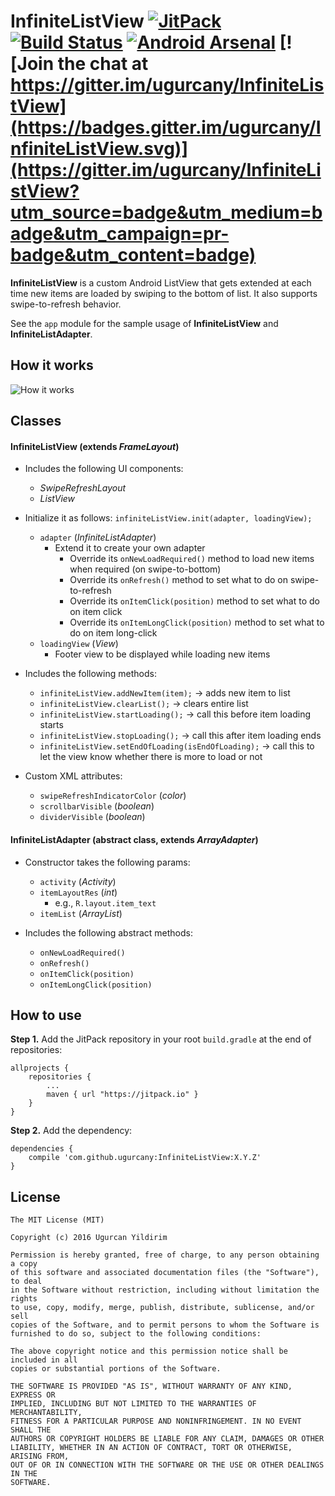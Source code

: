 # InfiniteListView [![JitPack](https://jitpack.io/v/ugurcany/InfiniteListView.svg)](https://jitpack.io/#ugurcany/InfiniteListView) [![Build Status](https://travis-ci.org/ugurcany/InfiniteListView.svg?branch=master)](https://travis-ci.org/ugurcany/InfiniteListView) [![Android Arsenal](https://img.shields.io/badge/Android%20Arsenal-InfiniteListView-blue.svg?style=flat)](http://android-arsenal.com/details/1/3631) [![Join the chat at https://gitter.im/ugurcany/InfiniteListView](https://badges.gitter.im/ugurcany/InfiniteListView.svg)](https://gitter.im/ugurcany/InfiniteListView?utm_source=badge&utm_medium=badge&utm_campaign=pr-badge&utm_content=badge)

**InfiniteListView** is a custom Android ListView that gets extended at each time new items are loaded by swiping to the bottom of list. It also supports swipe-to-refresh behavior.

See the `app` module for the sample usage of **InfiniteListView** and **InfiniteListAdapter**.



## <a name="howitworks"></a>How it works
![How it works](https://raw.githubusercontent.com/ugurcany/InfiniteListView/master/infinitelistview.gif)



## <a name="classes"></a>Classes
#### <a name="inflistview"></a>InfiniteListView (extends *FrameLayout*)
- Includes the following UI components:
    - *SwipeRefreshLayout*
    - *ListView*
    
- Initialize it as follows: `infiniteListView.init(adapter, loadingView);`
    - `adapter` (*InfiniteListAdapter*)
        - Extend it to create your own adapter
            - Override its `onNewLoadRequired()` method to load new items when required (on swipe-to-bottom)
            - Override its `onRefresh()` method to set what to do on swipe-to-refresh
            - Override its `onItemClick(position)` method to set what to do on item click
            - Override its `onItemLongClick(position)` method to set what to do on item long-click
    - `loadingView` (*View*)
        - Footer view to be displayed while loading new items
            
- Includes the following methods:
    - `infiniteListView.addNewItem(item);` -> adds new item to list
    - `infiniteListView.clearList();` -> clears entire list
    - `infiniteListView.startLoading();` -> call this before item loading starts
    - `infiniteListView.stopLoading();` -> call this after item loading ends
    - `infiniteListView.setEndOfLoading(isEndOfLoading);` -> call this to let the view know whether there is more to load or not
    
- Custom XML attributes:
    - `swipeRefreshIndicatorColor` (*color*)
    - `scrollbarVisible` (*boolean*)
    - `dividerVisible` (*boolean*)



#### <a name="inflistadapter"></a>InfiniteListAdapter (abstract class, extends *ArrayAdapter*)
- Constructor takes the following params:
    - `activity` (*Activity*)
    - `itemLayoutRes` (*int*)
        - e.g., `R.layout.item_text`
    - `itemList` (*ArrayList*)
    
- Includes the following abstract methods:
    - `onNewLoadRequired()`
    - `onRefresh()`
    - `onItemClick(position)`
    - `onItemLongClick(position)`



## <a name="howtouse"></a>How to use
**Step 1.** Add the JitPack repository in your root `build.gradle` at the end of repositories:
```
allprojects {
    repositories {
        ...
        maven { url "https://jitpack.io" }
    }
}
```

**Step 2.** Add the dependency:
```
dependencies {
    compile 'com.github.ugurcany:InfiniteListView:X.Y.Z'
}
```



## <a name="license"></a>License
```
The MIT License (MIT)

Copyright (c) 2016 Ugurcan Yildirim

Permission is hereby granted, free of charge, to any person obtaining a copy
of this software and associated documentation files (the "Software"), to deal
in the Software without restriction, including without limitation the rights
to use, copy, modify, merge, publish, distribute, sublicense, and/or sell
copies of the Software, and to permit persons to whom the Software is
furnished to do so, subject to the following conditions:

The above copyright notice and this permission notice shall be included in all
copies or substantial portions of the Software.

THE SOFTWARE IS PROVIDED "AS IS", WITHOUT WARRANTY OF ANY KIND, EXPRESS OR
IMPLIED, INCLUDING BUT NOT LIMITED TO THE WARRANTIES OF MERCHANTABILITY,
FITNESS FOR A PARTICULAR PURPOSE AND NONINFRINGEMENT. IN NO EVENT SHALL THE
AUTHORS OR COPYRIGHT HOLDERS BE LIABLE FOR ANY CLAIM, DAMAGES OR OTHER
LIABILITY, WHETHER IN AN ACTION OF CONTRACT, TORT OR OTHERWISE, ARISING FROM,
OUT OF OR IN CONNECTION WITH THE SOFTWARE OR THE USE OR OTHER DEALINGS IN THE
SOFTWARE.
```
